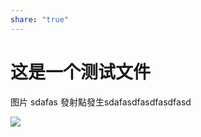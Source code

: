 ```yaml
---
share: "true"
---
```


# 这是一个测试文件

图片
sdafas 
發射點發生sdafasdfasdfasdfasd

![](附件/IMG-20231117123257136.jpg)